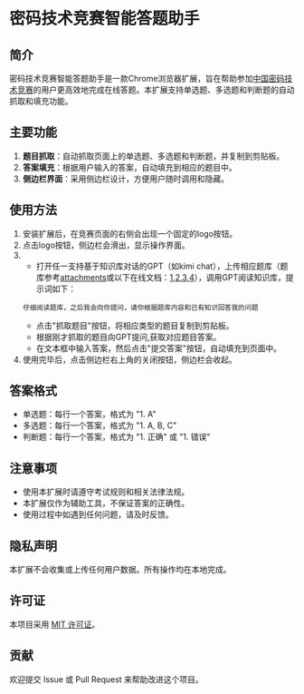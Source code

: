 # 密码技术竞赛智能答题助手

## 简介

密码技术竞赛智能答题助手是一款Chrome浏览器扩展，旨在帮助参加[中国密码技术竞赛](https://chinacodes.com.cn)的用户更高效地完成在线答题。本扩展支持单选题、多选题和判断题的自动抓取和填充功能。

## 主要功能

1. **题目抓取**：自动抓取页面上的单选题、多选题和判断题，并复制到剪贴板。
2. **答案填充**：根据用户输入的答案，自动填充到相应的题目中。
3. **侧边栏界面**：采用侧边栏设计，方便用户随时调用和隐藏。

## 使用方法

1. 安装扩展后，在竞赛页面的右侧会出现一个固定的logo按钮。
2. 点击logo按钮，侧边栏会滑出，显示操作界面。
3. 
   - 打开任一支持基于知识库对话的GPT（如kimi chat），上传相应题库（题库参考[attachments](./attachments)或以下在线文档：[1](https://notes.sjtu.edu.cn/9GP6lZNgSp6xY9-azlv4eg),[2](https://notes.sjtu.edu.cn/s/byv9okec4),[3](https://notes.sjtu.edu.cn/s/SzxZknezu),[4](https://notes.sjtu.edu.cn/s/UKMHmRJoU)），调用GPT阅读知识库，提示词如下：
   ```
   仔细阅读题库，之后我会向你提问，请你根据题库内容和已有知识回答我的问题
   ```
   - 点击"抓取题目"按钮，将相应类型的题目复制到剪贴板。
   - 根据刚才抓取的题目向GPT提问,获取对应题目答案。
   - 在文本框中输入答案，然后点击"提交答案"按钮，自动填充到页面中。
4. 使用完毕后，点击侧边栏右上角的关闭按钮，侧边栏会收起。

## 答案格式

- 单选题：每行一个答案，格式为 "1. A"
- 多选题：每行一个答案，格式为 "1. A, B, C"
- 判断题：每行一个答案，格式为 "1. 正确" 或 "1. 错误"

## 注意事项

- 使用本扩展时请遵守考试规则和相关法律法规。
- 本扩展仅作为辅助工具，不保证答案的正确性。
- 使用过程中如遇到任何问题，请及时反馈。

## 隐私声明

本扩展不会收集或上传任何用户数据。所有操作均在本地完成。

## 许可证

本项目采用 [MIT 许可证](LICENSE)。

## 贡献

欢迎提交 Issue 或 Pull Request 来帮助改进这个项目。
